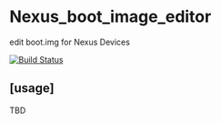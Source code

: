 # Nexus_boot_image_editor
edit boot.img for Nexus Devices

[![Build Status](https://travis-ci.org/cfig/Nexus_boot_image_editor.svg?branch=master)](https://travis-ci.org/cfig/Nexus_boot_image_editor)


## [usage]
TBD
